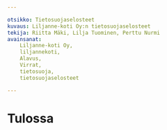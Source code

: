 ```yaml
---

otsikko: Tietosuojaselosteet
kuvaus: Liljanne-koti Oy:n tietosuojaselosteet
tekija: Riitta Mäki, Lilja Tuominen, Perttu Nurmi
avainsanat: 
    Liljanne-koti Oy,
    liljannekoti,
    Alavus,
    Virrat,
    tietosuoja,
    tietosuojaselosteet

---
```


[//]: # (Tämä)


# Tulossa
